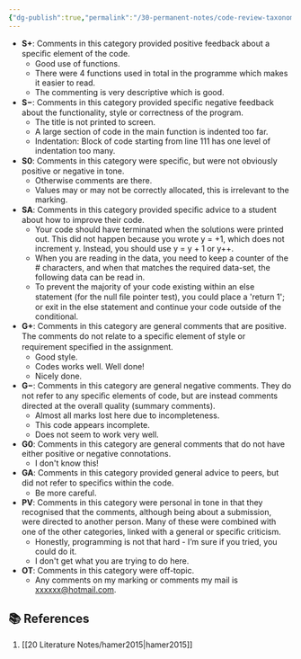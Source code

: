 ```yaml
---
{"dg-publish":true,"permalink":"/30-permanent-notes/code-review-taxonomy/","title":"Code Review Taxonomy","tags":["computer-science","peer-feedback","🪴"],"created":"2024-08-30","updated":"2024-09-13"}
---
```



- **S+**: Comments in this category provided positive feedback about a speciﬁc element of the code.
    - Good use of functions.
    - There were 4 functions used in total in the programme which makes it easier to read.
    - The commenting is very descriptive which is good.
- **S−**: Comments in this category provided speciﬁc negative feedback about the functionality, style or correctness of the program.
    - The title is not printed to screen.
    - A large section of code in the main function is indented too far.
    - Indentation: Block of code starting from line 111 has one level of indentation too many.
- **S0**: Comments in this category were speciﬁc, but were not obviously positive or negative in tone.
    - Otherwise comments are there.
    - Values may or may not be correctly allocated, this is irrelevant to the marking.
- **SA**: Comments in this category provided speciﬁc advice to a student about how to improve their code.
    - Your code should have terminated when the solutions were printed out. This did not happen because you wrote y = +1, which does not increment y. Instead, you should use y = y + 1 or y++.
    - When you are reading in the data, you need to keep a counter of the # characters, and when that matches the required data-set, the following data can be read in.
    - To prevent the majority of your code existing within an else statement (for the null ﬁle pointer test), you could place a 'return 1'; or exit in the else statement and continue your code outside of the conditional.
- **G+**: Comments in this category are general comments that are positive. The comments do not relate to a speciﬁc element of style or requirement speciﬁed in the assignment.
    - Good style.
    - Codes works well. Well done!
    - Nicely done.
- **G−**: Comments in this category are general negative comments. They do not refer to any speciﬁc elements of code, but are instead comments directed at the overall quality (summary comments).
    - Almost all marks lost here due to incompleteness.
    - This code appears incomplete.
    - Does not seem to work very well.
- **G0**: Comments in this category are general comments that do not have either positive or negative connotations.
    - I don't know this!
- **GA**: Comments in this category provided general advice to peers, but did not refer to speciﬁcs within the code.
    - Be more careful.
- **PV**: Comments in this category were personal in tone in that they recognised that the comments, although being about a submission, were directed to another person. Many of these were combined with one of the other categories, linked with a general or speciﬁc criticism.
    - Honestly, programming is not that hard - I’m sure if you tried, you could do it.
    - I don't get what you are trying to do here.
- **OT**: Comments in this category were off-topic.
    - Any comments on my marking or comments my mail is xxxxxx@hotmail.com.

## 📚 References

1. [[20 Literature Notes/hamer2015\|hamer2015]]
